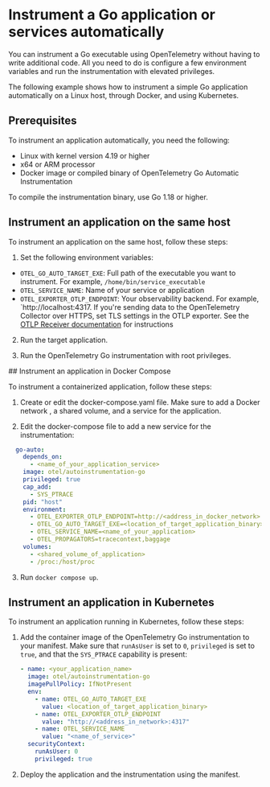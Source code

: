 # Instrument a Go application or services automatically

You can instrument a Go executable using OpenTelemetry without having
to write additional code. All you need to do is configure a few environment
variables and run the instrumentation with elevated privileges.

The following example shows how to instrument a simple Go application
automatically on a Linux host, through Docker, and using Kubernetes.

## Prerequisites

To instrument an application automatically, you need the following:

- Linux with kernel version 4.19 or higher
- x64 or ARM processor
- Docker image or compiled binary of OpenTelemetry Go Automatic Instrumentation

To compile the instrumentation binary, use Go 1.18 or higher.

## Instrument an application on the same host

To instrument an application on the same host, follow these steps:

1. Set the following environment variables:

  - `OTEL_GO_AUTO_TARGET_EXE`: Full path of the executable you want to
  instrument. For example, `/home/bin/service_executable`
  - `OTEL_SERVICE_NAME`: Name of your service or application
  - `OTEL_EXPORTER_OTLP_ENDPOINT`: Your observability backend. For example,
  `http://localhost:4317. If you're sending data to the OpenTelemetry Collector
  over HTTPS, set TLS settings in the OTLP exporter. See the
  [OTLP Receiver documentation](https://github.com/open-telemetry/opentelemetry-collector/blob/main/receiver/otlpreceiver/README.md)
  for instructions

2. Run the target application.

3. Run the OpenTelemetry Go instrumentation with root privileges.

## Instrument an application in Docker Compose

To instrument a containerized application, follow these steps:

1. Create or edit the docker-compose.yaml file. Make sure to add a Docker
network , a shared volume, and a service for the application.

2. Edit the docker-compose file to add a new service for the instrumentation:

  ```yaml
    go-auto:
      depends_on:
        - <name_of_your_application_service>
      image: otel/autoinstrumentation-go
      privileged: true
      cap_add:
        - SYS_PTRACE
      pid: "host"
      environment:
        - OTEL_EXPORTER_OTLP_ENDPOINT=http://<address_in_docker_network>:4317
        - OTEL_GO_AUTO_TARGET_EXE=<location_of_target_application_binary>
        - OTEL_SERVICE_NAME=<name_of_your_application>
        - OTEL_PROPAGATORS=tracecontext,baggage
      volumes:
        - <shared_volume_of_application>
        - /proc:/host/proc
  ```

3. Run `docker compose up`.

## Instrument an application in Kubernetes

To instrument an application running in Kubernetes, follow these steps:

1. Add the container image of the OpenTelemetry Go instrumentation to your manifest. Make sure that `runAsUser` is set to `0`, `privileged` is set to `true`, and that the `SYS_PTRACE` capability is present:

   ```yaml
   - name: <your_application_name>
     image: otel/autoinstrumentation-go
     imagePullPolicy: IfNotPresent
     env:
       - name: OTEL_GO_AUTO_TARGET_EXE
         value: <location_of_target_application_binary>
       - name: OTEL_EXPORTER_OTLP_ENDPOINT
         value: "http://<address_in_network>:4317"
       - name: OTEL_SERVICE_NAME
         value: "<name_of_service>"
     securityContext:
       runAsUser: 0
       privileged: true
   ```

2. Deploy the application and the instrumentation using the manifest.